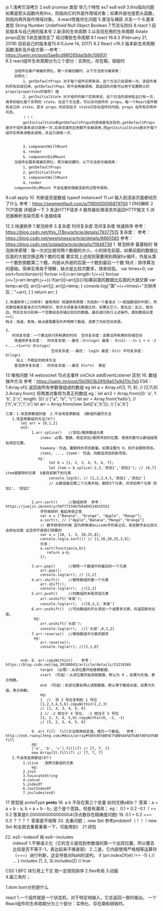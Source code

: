 js
1.浅拷贝深拷贝
2.es6 promise  类型  举几个特性   es7 es8 es9
3.this指向问题  如果是箭头函数内有this，则指向它的外层作用域对象；如果外层也是箭头函数，则指向再外层作用域对象。
4.react性能优化问题
5.冒泡与捕获 点击一个
6.基本类型  String Number Undefined Null Object Boolean
7.节流与防抖
8.react 1.目前版本与自己用的版本号   2.新添的生命周期   3.以及现在用的生命周期    4state props区别    5状态值改变了  经过哪些生命周期
	8.1 react 16.8.3 (February 21, 2019)   目前自己的版本是15.6.1(June 14, 2017)
	8.2 React v16.3 版本新生命周期函数浅析及升级方案---参考：https://juejin.im/post/5ae6cd96f265da0b9c106931  
	8.3 
		react组件生命周期分为三个部分：实例化，存在期，销毁时

		当组件在客户端被实例化，第一次被创建时，以下方法依次被调用：
		实例化：
			1、getDefaultProps 对于每个组件实例来讲，这个方法只会调用一次，该组件类的所有后续应用，getDefaultPops 将不会再被调用，其返回的对象可以用于设置默认的 props(properties的缩写) 值
			2、getInitialState 对于组件的每个实例来说，这个方法的调用有且只有一次，用来初始化每个实例的 state，在这个方法里，可以访问组件的 props。每一个React组件都有自己的 state，其与 props 的区别在于 state只存在组件的内部，props 在所有实例中共享。
			！！！
			getInitialState和getDefaultProps的调用是有区别的,getDefaultProps是对于组件类来说只调用一次,后续该类的应用都不会被调用,而getInitialState是对于每个组件实例来讲都会调用，并且只调用一次.


			3、componentWillMount
			4、render
			5、componentDidMount
		当组件在服务端被实例化，首次被创建时，以下方法依次被调用：
			1、getDefaultProps
			2、getInitialState
			3、componentWillMount
			4、render
		componentDidMount 不会在服务端被渲染的过程中调用。

		
	

9.call apply 
10. 判断是否是数组 typeof instanceof
11.url 输入到渲染页面都经历了什么 参考：https://segmentfault.com/a/1190000006879700
	1 DNS解析
	2 TCP连接 详细讲一下
	3 发送HTTP请求
	4 服务器处理请求并返回HTTP报文
	5 浏览器解析渲染页面
	6 连接结束

12 2.快速排序  1.冒泡排序  3.复杂度  时间复杂度 空间复杂度
	快速排序  参考：https://blog.csdn.net/this_ITBoy/article/details/79377515
			复杂度： 参考： https://blog.csdn.net/weshjiness/article/details/8660583 参考：https://blog.csdn.net/zolalad/article/details/11848739
	1. 冒泡排序  最基础的  冒泡排序原理：每一次对比相邻两个数据的大小，小的排在前面，如果前面的数据比后面的大就交换这两个数的位置
       要实现上述规则需要用到两层for循环，外层从第一个数到倒数第二个数，内层从外层的后面一个数到最后一个数
      特点：排序算法的基础。简单实用易于理解，缺点是比较次数多，效率较低。
	var times=0;
	var sort=function(arr){
		for(var i=0;i<arr.length-1;i++){
			for(var j=i+1;j<arr.length;j++){
				if(arr[i]>arr[j]){//如果前面的数据比后面的大就交换
					var temp=arr[i];
					arr[i]=arr[j];
					arr[j]=temp;
				}
			console.log("第"+(++times)+"次排序后："+arr);
			}
		} 
		return arr;
	}
	
	2.快速排序(二分排序) 最常用的 快速排序原理：先找到一个基准点（一般指数组的中部），然后数组被该基准点分为两部分，依次与该基准点数据比较，如果比它小，放左边；反之，放右边。然后左右分别用一个空数组去存储比较后的数据。最后递归执行上述操作，直到数组长度<=1;
	特点：快速，常用。缺点是需要另外声明两个数组，浪费了内存空间资源。
	
	3.
	   时间复杂度：一个算法执行所耗费的时间  空间复杂度：该算法所耗费的存储空间  
		快速排序复杂度：  时间复杂度---最优：O(nlogn) 最差： O(n2)---(n-1 + n -2 +....+1=n*n）O(nlogn)
						 空间复杂度---最优： log2n 最差：O(n) 平均复杂度： O(logn)
         综上：不稳定的排序方法
        冒泡排序复杂度：  时间复杂度---最优 O(n*n)  稳定


13 堆栈问题
14 websocket
15点击事件   onClick addEventListener 区别
16. 数组操作方法 参考：https://juejin.im/post/5b0903b26fb9a07a9d70c7e0
	ES6： 
	   1.Array.of() 返回由所有参数值组成的数组 eg let a = Array.of(3, 11, 8); // [3,11,8]
	   2.Arrary.from() 将两类对象转为真正的数组 
	   	eg：let arr2 = Array.from({0: 'a', 1: 'b', 2:'c', length: 3}) // ["a", "b", "c"] 
	   		let arr = Array.from('hello'); // ['h','e','l','l','o']
    		let arr = Array.from(new Set(['a','b'])); // ['a','b']	
	
	三类：1.改变原数组的值  2.不会改变原数组  3数组的遍历方法
	   1.改变原数组的方法(9个)
		   let arr = [0,1,2]
		   es5:	
		   		1.arr.splice()   //添加/删除数组元素
					index：必需。整数，规定添加/删除项目的位置，使用负数可从数组结尾处规定位置。
					howmany：可选。要删除的项目数量。如果设置为 0，则不会删除项目。
					item1, ..., itemX： 可选。向数组添加的新项目。
				   eg：
				   		let b = [1, 2, 3, 4, 5, 6, 7];
	    				let item = b.splice(-2,3,'添加1','添加2'); // [6,7]  item是删除的元素  b是目前剩下的元素
	    				console.log(b); // [1,2,3,4,5,'添加1','添加2']
	    				// 从数组最后第二个元素开始，删除3个元素，并添加两个元素'添加1'、'添加2'


		   		2.arr.sort() 	 //数组排序  参考：https://juejin.im/entry/59f7f3346fb9a04514635552
				    字符串排列 看起来很正常
				    var a = ["Banana", "Orange", "Apple", "Mango"];
				    a.sort(); // ["Apple","Banana","Mango","Orange"]
				    // 数字排序的时候 因为转换成Unicode字符串之后，有些数字会比较大会排在后面 这显然不是我们想要的
				    var	a = [10, 1, 3, 20,25,8];
				    console.log(a.sort()) // [1,10,20,25,3,8];
				    升序：
					a.sort(function(a,b){
					   return a-b;
					});

		   		3.arr.pop()      //删除一个数组中的最后的一个元素
		   			arr.pop();
		   			console.log(arr); // [1,2] 
		   		4.arr.shift()    //删除数组的第一个元素
		   			arr.shift();
		   			console.log(arr);  //[2,3]
		   		5.arr.push()     //向数组的末尾添加元素
		   		    arr.unshift('末尾');
		   		    console.log(arr);  //[0,1,2,'末尾']
		   		6.arr.unshift()  //可向数组的开头添加一个或更多元素，并返回新的长度。
		   		 eg:
		   		 	arr.unshift('头部');
		   		 	console.log(arr);  //['头部',0,1,2] 
		   		7.arr.reverse()  //颠倒数组中元素的顺序
		         eg:
		         	arr.reverse();  
		         	console.log(arr); //[2,1,0]


		   es6: 8. arr.copyWithin()    参考：https://blog.csdn.net/qq_30100043/article/details/53219365
		   			target （必需）：从该位置开始替换数据。  
		   			start （可选）：从该位置开始读取数据，默认为 0 。如果为负值，表示倒数。   
		   			end （可选）：到该位置前停止读取数据，默认等于数组长度。如果为负值，表示倒数。
		   			eg:
		   			1  //  将 2 号位复制到 1 号位
					[1,2,3,4,5,6].copyWithin(1,2,3)
					// [1, 3, 3, 4, 5, 6]
					2 // -2 相当于 4 号位， -1 相当于 5 号位
					[1, 2, 3, 4, 5,6].copyWithin(0, -2, -1)
					// [5, 2, 3, 4, 5, 6]

		   	    9. arr.fill  fill方法使用给定值，填充一个数组。  参考：http://es6.ruanyifeng.com/#docs/array#%E6%95%B0%E7%BB%84%E5%AE%9E%E4%BE%8B%E7%9A%84-fill
				eg:
				['a', 'b', 'c'].fill(7) // [7, 7, 7]
				new Array(3).fill(7) // [7, 7, 7]
	   2.不会改变原数组(8个)
	   		1.slice   浅拷贝数组的元素
	   			eg:
	   		2.join
	   		3.toLocateString
	   		4.cancat
	   		5.indexOf
	   		6.lastIndexOf
	   		7.includes(es6)


17 原型链 protoType __proto__
18. a b  不存在第三个变量  如何交换a和b？  答案：a = a + b - a,  b = a + b - b;; 这个是个思路，但是有漏洞；   eg： 0.1 + 0.2 -0.1 ！== 0.2 答案是0.2000000000000004(浮点数存在精确度问题)
19. 0.1 + 0.2 === 0.3 ？？？？  答案是不相等
20. 去重问题；   new Set 参考problem1（！！！new Set 和全部去重着重看一下，可能用到）
21 闭包

22.  es5--indexof 和 es6--includes  
indexof 
	1.不够语义化（它的含义是找到参数值的第一个出现位置，所以要去比较是否不等于-1，表达起来不够直观） 
	2.二是，它内部使用严格相等运算符（===）进行判断，这会导致对NaN的误判。
	if (arr.indexOf(el) !== -1) {
	  // ...
	}
includes
	[1, 2, 3].includes(2)     // true

CSS
1.BFC  块引用上下文 按一定规则排序
2.flex布局
3.动画	
4.画三角形；	

1.dom bom分别是什么


react
1.一个组件就是一个状态机，对于特定地输入，它总返回一致的输出。 一个React组件的生命周期分为三个部分：实例化、存在期和销毁时。